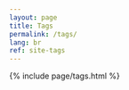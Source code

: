 ```yaml
---
layout: page
title: Tags
permalink: /tags/
lang: br
ref: site-tags
---
```


{% include page/tags.html %}

